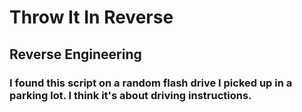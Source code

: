 # Throw It In Reverse

## Reverse Engineering

### I found this script on a random flash drive I picked up in a parking lot.  I think it's about driving instructions.


